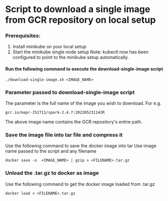 # Script to download a single image from GCR repository on local setup

### Prerequisites:
1. Install minikube on your local setup
2. Start the minikube single node setup
Note: kubectl now has been configured to point to the minikube setup automatically.

#### Run the following command to execute the download-single-image script
```
./download-single-image.sh <IMAGE_NAME>
```

### Parameter passed to download-single-image script
The parameter is the full name of the image you wish to download. For e.g.
```
gcr.io/mapr-252711/spark-2.4.7:202205231142R
```
The above image name contains the GCR repository's entire path.

### Save the image file into tar file and compress it
Use the following command to save the docker image into tar
Use image name passed to the script and any filename
```
docker save -o  <IMAGE_NAME> | gzip > <FILENAME>.tar.gz
```

###  Unload the <FILENAME>.tar.gz to docker as image
Use the following command to get the docker image loaded from .tar.gz
```
docker load < <FILENAME>.tar.gz
```


